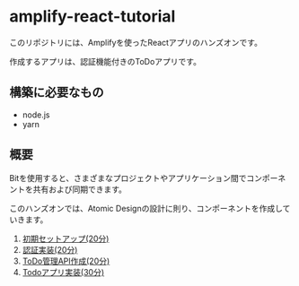 # amplify-react-tutorial

このリポジトリには、Amplifyを使ったReactアプリのハンズオンです。

作成するアプリは、認証機能付きのToDoアプリです。

## 構築に必要なもの

* node.js
* yarn

## 概要

Bitを使用すると、さまざまなプロジェクトやアプリケーション間でコンポーネントを共有および同期できます。

このハンズオンでは、Atomic Designの設計に則り、コンポーネントを作成していきます。

1. [初期セットアップ(20分)](doc/1.md)
2. [認証実装(20分)](doc/2.md)
3. [ToDo管理API作成(20分)](doc/3.md)
4. [Todoアプリ実装(30分)](doc/4.md)
